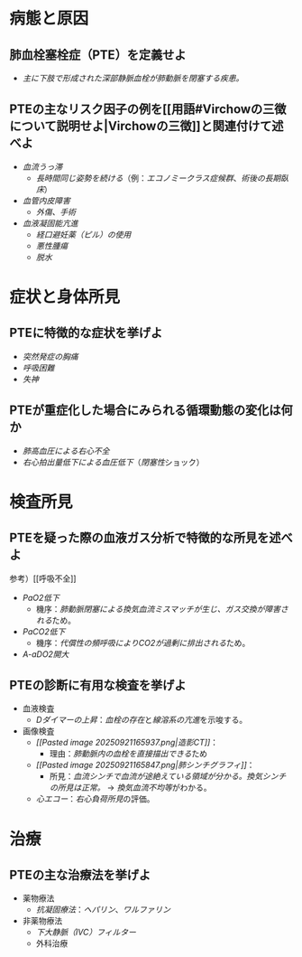 # 病態と原因
## 肺血栓塞栓症（PTE）を定義せよ
- *主に下肢で形成された深部静脈血栓が肺動脈を閉塞する疾患。*

## PTEの主なリスク因子の例を[[用語#Virchowの三徴について説明せよ|Virchowの三徴]]と関連付けて述べよ
- *血流うっ滞*
    - *長時間同じ姿勢を続ける*（例：*エコノミークラス症候群*、*術後の長期臥床*）
- *血管内皮障害*
    - *外傷、手術*
- *血液凝固能亢進*
    - *経口避妊薬（ピル）の使用*
    - *悪性腫瘍*
    - *脱水*

# 症状と身体所見
## PTEに特徴的な症状を挙げよ
- *突然発症の胸痛*
- *呼吸困難*
- *失神*

## PTEが重症化した場合にみられる循環動態の変化は何か
- *肺高血圧による右心不全*
- *右心拍出量低下による血圧低下*（*閉塞性*ショック）

# 検査所見
## PTEを疑った際の血液ガス分析で特徴的な所見を述べよ
参考）[[呼吸不全]]
- *PaO2低下*
	- 機序：*肺動脈閉塞による換気血流ミスマッチが生じ、ガス交換が障害される*ため。
- *PaCO2低下*
	- 機序：*代償性の頻呼吸によりCO2が過剰に排出される*ため。
- *A-aDO2開大*

## PTEの診断に有用な検査を挙げよ
- 血液検査
    - *Dダイマーの上昇*：*血栓の存在*と*線溶系の亢進*を示唆する。
- 画像検査
    - *[[Pasted image 20250921165937.png|造影CT]]*：
	    - 理由：*肺動脈内の血栓を直接描出できる*ため
    - *[[Pasted image 20250921165847.png|肺シンチグラフィ]]*：
	    - 所見：*血流シンチで血流が途絶えている領域が分かる。換気シンチの所見は正常。* → *換気血流不均等*がわかる。
    - *心エコー*：*右心負荷所見*の評価。

# 治療
## PTEの主な治療法を挙げよ
- 薬物療法
    - *抗凝固療法*：*ヘパリン*、*ワルファリン*
- 非薬物療法
    - *下大静脈（IVC）フィルター*
    - 外科治療